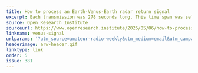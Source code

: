 ```yaml
---
title: How to process an Earth-Venus-Earth radar return signal
excerpt: Each transmission was 278 seconds long. This time span was selected because it equaled the expected round-trip time from Earth to Venus and back.
source: Open Research Institute
sourceurl: https://www.openresearch.institute/2025/05/06/how-to-process-an-earth-venus-earth-radar-return-signal/
linkname: venus-signal
urlparams: '?utm_source=amateur-radio-weekly&utm_medium=email&utm_campaign=newsletter'
headerimage: arw-header.gif
linktype: link
order: 5
issue: 381
---
```

